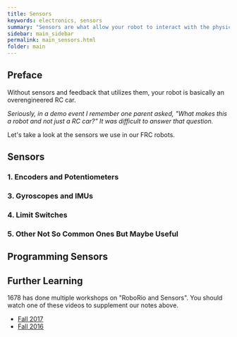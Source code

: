 ```yaml
---
title: Sensors
keywords: electronics, sensors
summary: "Sensors are what allow your robot to interact with the physical world."
sidebar: main_sidebar
permalink: main_sensors.html
folder: main
---
```


## Preface

Without sensors and feedback that utilizes them, your robot is basically an overengineered RC car.

*Seriously, in a demo event I remember one parent asked, "What makes this a robot and not just a RC car?" It was difficult to answer that question.*

Let's take a look at the sensors we use in our FRC robots.

## Sensors

### 1. Encoders and Potentiometers

### 3. Gyroscopes and IMUs

### 4. Limit Switches

### 5. Other Not So Common Ones But Maybe Useful

## Programming Sensors

## Further Learning

1678 has done multiple workshops on "RoboRio and Sensors". You should watch one of these videos to supplement our notes above.
- [Fall 2017](https://www.youtube.com/watch?v=tKSH2k5lTLs)
- [Fall 2016](https://www.youtube.com/watch?v=vhjChjfEvhM)